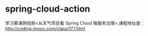 # spring-cloud-action

学习慕课网视频<从天气项目看 Spring Cloud 微服务治理>,课程地址是：http://coding.imooc.com/class/177.html


